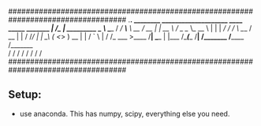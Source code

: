 ###################################################################################
                        .______.                     ________ ____________________
  ____ _____ _______  __| _/\_ |__   _________ ______\______ \\______   \____    /
_/ ___\\__  \\_  __ \/ __ |  | __ \ /  _ \__  \\_  __ \    |  \|    |  _/ /     / 
\  \___ / __ \|  | \/ /_/ |  | \_\ (  <_> ) __ \|  | \/    `   \    |   \/     /_ 
 \___  >____  /__|  \____ |  |___  /\____(____  /__| /_______  /______  /_______ \
     \/     \/           \/      \/           \/             \/       \/        \/
###################################################################################

Setup:
------
- use anaconda. This has numpy, scipy, everything else you need.

